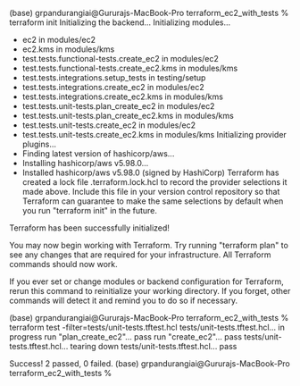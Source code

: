 (base) grpandurangiai@Gururajs-MacBook-Pro terraform_ec2_with_tests % terraform init
Initializing the backend...
Initializing modules...
- ec2 in modules/ec2
- ec2.kms in modules/kms
- test.tests.functional-tests.create_ec2 in modules/ec2
- test.tests.functional-tests.create_ec2.kms in modules/kms
- test.tests.integrations.setup_tests in testing/setup
- test.tests.integrations.create_ec2 in modules/ec2
- test.tests.integrations.create_ec2.kms in modules/kms
- test.tests.unit-tests.plan_create_ec2 in modules/ec2
- test.tests.unit-tests.plan_create_ec2.kms in modules/kms
- test.tests.unit-tests.create_ec2 in modules/ec2
- test.tests.unit-tests.create_ec2.kms in modules/kms
Initializing provider plugins...
- Finding latest version of hashicorp/aws...
- Installing hashicorp/aws v5.98.0...
- Installed hashicorp/aws v5.98.0 (signed by HashiCorp)
Terraform has created a lock file .terraform.lock.hcl to record the provider
selections it made above. Include this file in your version control repository
so that Terraform can guarantee to make the same selections by default when
you run "terraform init" in the future.

Terraform has been successfully initialized!

You may now begin working with Terraform. Try running "terraform plan" to see
any changes that are required for your infrastructure. All Terraform commands
should now work.

If you ever set or change modules or backend configuration for Terraform,
rerun this command to reinitialize your working directory. If you forget, other
commands will detect it and remind you to do so if necessary.


(base) grpandurangiai@Gururajs-MacBook-Pro terraform_ec2_with_tests % terraform test -filter=tests/unit-tests.tftest.hcl
tests/unit-tests.tftest.hcl... in progress
  run "plan_create_ec2"... pass
  run "create_ec2"... pass
tests/unit-tests.tftest.hcl... tearing down
tests/unit-tests.tftest.hcl... pass

Success! 2 passed, 0 failed.
(base) grpandurangiai@Gururajs-MacBook-Pro terraform_ec2_with_tests % 

